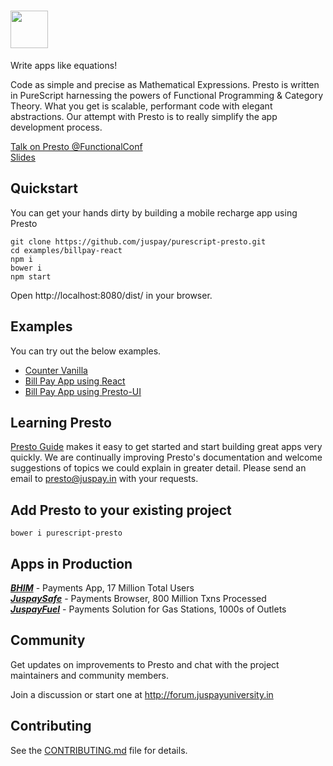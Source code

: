 # <img src='https://s3.ap-south-1.amazonaws.com/presto-release/assets/presto-logo.png' height='60'>

Write apps like equations!

Code as simple and precise as Mathematical Expressions. Presto is written in PureScript harnessing the powers of Functional Programming & Category Theory. What you get is scalable, performant code with elegant abstractions. Our attempt with Presto is to really simplify the app development process.

[Talk on Presto @FunctionalConf](https://www.youtube.com/watch?v=HLEwYghBjo8)
<br/>
[Slides](https://speakerdeck.com/vimalkumar/presto-at-functional-conf-2017)



## Quickstart

You can get your hands dirty by building a mobile recharge app using Presto

```
git clone https://github.com/juspay/purescript-presto.git
cd examples/billpay-react
npm i
bower i
npm start
```

Open http://localhost:8080/dist/ in your browser.

## Examples

You can try out the below examples.

* [Counter Vanilla](https://github.com/juspay/purescript-presto/tree/master/examples/counter-html)
* [Bill Pay App using React](https://github.com/juspay/purescript-presto/tree/master/examples/billpay-react)
* [Bill Pay App using Presto-UI](https://github.com/juspay/purescript-presto/tree/master/examples/billpay-presto-ui)

## Learning Presto

[Presto Guide](https://juspay.gitbooks.io/presto-guide/content/) makes it easy to get started and start building great apps very quickly. We are continually improving Presto's documentation and welcome suggestions of topics we could explain in greater detail. Please send an email to presto@juspay.in with your requests.


## Add Presto to your existing project

```
bower i purescript-presto
```

## Apps in Production

[***BHIM***](https://play.google.com/store/apps/details?id=in.org.npci.upiapp&hl=en) - Payments App, 17 Million Total Users
<br>[***JuspaySafe***](https://juspay.in/juspay-safe) - Payments Browser, 800 Million Txns Processed
<br>[***JuspayFuel***](https://play.google.com/store/apps/details?id=in.juspay.euler.pregel&hl=en) - Payments Solution for Gas Stations, 1000s of Outlets


## Community

Get updates on improvements to Presto and chat with the project maintainers and community members.

Join a discussion or start one at http://forum.juspayuniversity.in

## Contributing

See the [CONTRIBUTING.md](CONTRIBUTING.md) file for details.



